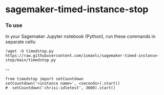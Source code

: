 # sagemaker-timed-instance-stop

### To use
In your Sagemaker Jupyter notebook (Python), run these commands in separate cells:

 
    !wget -O timedstop.py https://raw.githubusercontent.com/ismaelc/sagemaker-timed-instance-stop/main/timedstop.py
 --
    
    from timedstop import setCountdown
    setCountdown('<instance name>', <seconds>).start()
    #  setCountdown('chrisi-idletest', 3600).start()
